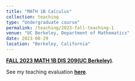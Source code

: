 ```yaml
---
title: "MATH 1B Calculus"
collection: teaching
type: "Undergraduate course"
permalink: /teaching/2023-fall-teaching-1
venue: "UC Berkeley, Department of Mathematics"
date: 2023-08-29
location: "Berkeley, California"
---
```


[**FALL 2023 MATH 1B DIS 209(UC Berkeley)**](https://classes.berkeley.edu/content/2023-fall-math-1b-219-dis-219).

See my teaching evaluation [**here**](htteps://fangyuanlin2002.github.io/files/1B-eval.pdf). 
